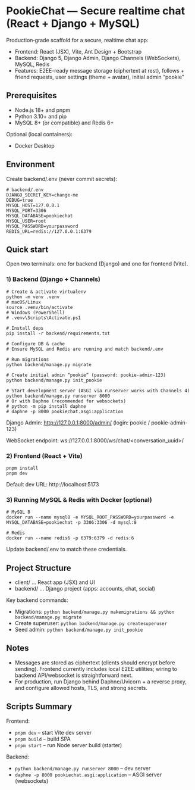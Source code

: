# PookieChat — Secure realtime chat (React + Django + MySQL)

Production‑grade scaffold for a secure, realtime chat app:
- Frontend: React (JSX), Vite, Ant Design + Bootstrap
- Backend: Django 5, Django Admin, Django Channels (WebSockets), MySQL, Redis
- Features: E2EE-ready message storage (ciphertext at rest), follows + friend requests, user settings (theme + avatar), initial admin “pookie”

## Prerequisites
- Node.js 18+ and pnpm
- Python 3.10+ and pip
- MySQL 8+ (or compatible) and Redis 6+

Optional (local containers):
- Docker Desktop

## Environment
Create backend/.env (never commit secrets):

```
# backend/.env
DJANGO_SECRET_KEY=change-me
DEBUG=true
MYSQL_HOST=127.0.0.1
MYSQL_PORT=3306
MYSQL_DATABASE=pookiechat
MYSQL_USER=root
MYSQL_PASSWORD=yourpassword
REDIS_URL=redis://127.0.0.1:6379
```

## Quick start
Open two terminals: one for backend (Django) and one for frontend (Vite).

### 1) Backend (Django + Channels)
```
# Create & activate virtualenv
python -m venv .venv
# macOS/Linux
source .venv/bin/activate
# Windows (PowerShell)
# .venv\Scripts\Activate.ps1

# Install deps
pip install -r backend/requirements.txt

# Configure DB & cache
# Ensure MySQL and Redis are running and match backend/.env

# Run migrations
python backend/manage.py migrate

# Create initial admin “pookie” (password: pookie-admin-123)
python backend/manage.py init_pookie

# Start development server (ASGI via runserver works with Channels 4)
python backend/manage.py runserver 8000
# Or with Daphne (recommended for websockets)
# python -m pip install daphne
# daphne -p 8000 pookiechat.asgi:application
```
Django Admin: http://127.0.0.1:8000/admin/ (login: pookie / pookie-admin-123)

WebSocket endpoint: ws://127.0.0.1:8000/ws/chat/<conversation_uuid>/

### 2) Frontend (React + Vite)
```
pnpm install
pnpm dev
```
Default dev URL: http://localhost:5173

### 3) Running MySQL & Redis with Docker (optional)
```
# MySQL 8
docker run --name mysql8 -e MYSQL_ROOT_PASSWORD=yourpassword -e MYSQL_DATABASE=pookiechat -p 3306:3306 -d mysql:8

# Redis
docker run --name redis6 -p 6379:6379 -d redis:6
```
Update backend/.env to match these credentials.

## Project Structure
- client/ … React app (JSX) and UI
- backend/ … Django project (apps: accounts, chat, social)

Key backend commands:
- Migrations: `python backend/manage.py makemigrations && python backend/manage.py migrate`
- Create superuser: `python backend/manage.py createsuperuser`
- Seed admin: `python backend/manage.py init_pookie`

## Notes
- Messages are stored as ciphertext (clients should encrypt before sending). Frontend currently includes local E2EE utilities; wiring to backend API/websocket is straightforward next.
- For production, run Django behind Daphne/Uvicorn + a reverse proxy, and configure allowed hosts, TLS, and strong secrets.

## Scripts Summary
Frontend:
- `pnpm dev` – start Vite dev server
- `pnpm build` – build SPA
- `pnpm start` – run Node server build (starter)

Backend:
- `python backend/manage.py runserver 8000` – dev server
- `daphne -p 8000 pookiechat.asgi:application` – ASGI server (websockets)
